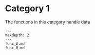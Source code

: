 # Category 1
The functions in this category handle data
```{toctree}
---
maxdepth: 2
---
func_A.md
func_B.md

```